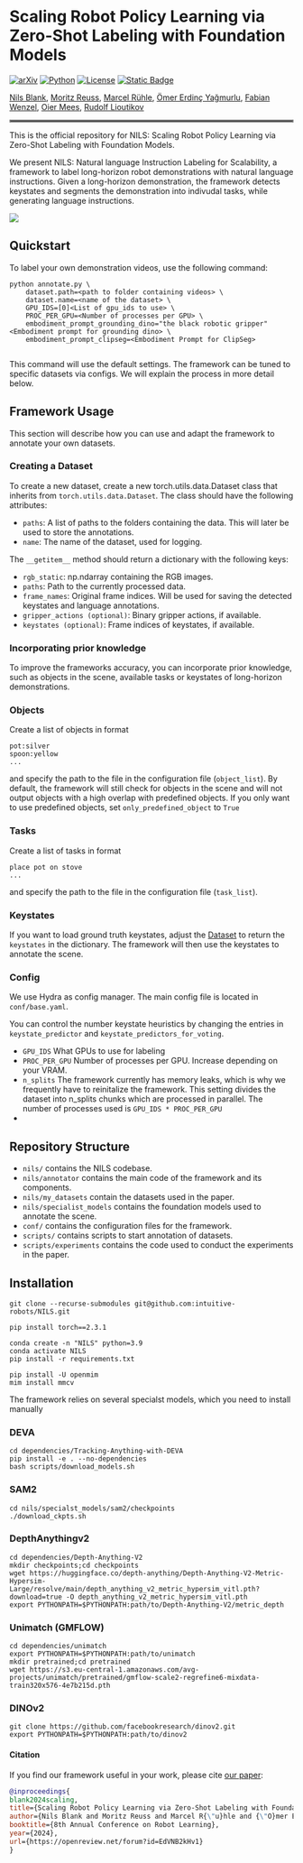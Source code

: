 # Scaling Robot Policy Learning via Zero-Shot Labeling with Foundation Models

[![arXiv](https://img.shields.io/badge/arXiv-2407.08693-df2a2a.svg)](https://arxiv.org/pdf/2410.17772)
[![Python](https://img.shields.io/badge/python-3.9-blue)](https://www.python.org)
[![License](https://img.shields.io/github/license/TRI-ML/prismatic-vlms)](LICENSE)
[![Static Badge](https://img.shields.io/badge/Project-Page-a)](https://robottasklabeling.github.io/)

[Nils Blank](https://nilsblank.github.io/), [Moritz Reuss](https://mbreuss.github.io/), [Marcel Rühle](), [Ömer Erdinç Yağmurlu](),  [Fabian Wenzel](), [Oier Mees](https://www.oiermees.com/), [Rudolf Lioutikov]()
<hr style="border: 2px solid gray;"></hr>

This is the official repository for NILS: Scaling Robot Policy Learning via Zero-Shot Labeling with Foundation Models. 


We present NILS: Natural language Instruction Labeling for Scalability, a framework to label long-horizon robot demonstrations with natural language instructions. Given a long-horizon demonstration, the framework detects keystates and segments the demonstration into indivudal tasks, while generating language instructions.


![](media/NILS_example.jpg)




## Quickstart
To label your own demonstration videos, use the following command:
```
python annotate.py \
    dataset.path=<path to folder containing videos> \
    dataset.name=<name of the dataset> \
    GPU_IDS=[0]<List of gpu_ids to use> \
    PROC_PER_GPU=<Number of processes per GPU> \
    embodiment_prompt_grounding_dino="the black robotic gripper" <Embodiment prompt for grounding dino> \
    embodiment_prompt_clipseg=<Embodiment Prompt for ClipSeg>
    
```
This command will use the default settings. The framework can be tuned to specific datasets via configs. We will explain the process in more detail below.





## Framework Usage
This section will describe how you can use and adapt the framework to annotate your own datasets.

### Creating a Dataset

To create a new dataset, create a new torch.utils.data.Dataset class that inherits from `torch.utils.data.Dataset`. The class should have the following attributes:
 + `paths`: A list of paths to the folders containing the data. This will later be used to store the annotations.
 + `name`: The name of the dataset, used for logging.

The `__getitem__` method should return a dictionary with the following keys:
 + `rgb_static`: np.ndarray containing the RGB images.
 + `paths`: Path to the currently processed data.
 + `frame_names`: Original frame indices. Will be used for saving the detected keystates and language annotations.
 + `gripper_actions (optional)`: Binary gripper actions, if available.
 + `keystates (optional)`: Frame indices of keystates, if available.

### Incorporating prior knowledge
To improve the frameworks accuracy, you can incorporate prior knowledge, such as objects in the scene, available tasks or keystates of long-horizon demonstrations.
### Objects
Create a list of objects in format
```text
pot:silver
spoon:yellow
...
```
and specify the path to the file in the configuration file (`object_list`).
By default, the framework will still check for objects in the scene and will not output objects with a high overlap with predefined objects. If you only want to use predefined objects, set `only_predefined_object` to `True` 
### Tasks
Create a list of tasks in format
```text
place pot on stove
...
```
and specify the path to the file in the configuration file (`task_list`).

### Keystates
If you want to load ground truth keystates, adjust the [Dataset](#creating-a-dataset) to return the `keystates` in the dictionary. The framework will then use the keystates to annotate the scene.


### Config
We use Hydra as config manager. The main config file is located in `conf/base.yaml`.

You can control the number keystate heuristics by changing the entries in `keystate_predictor` and `keystate_predictors_for_voting`.

+ `GPU_IDS` What GPUs to use for labeling
+   `PROC_PER_GPU` Number of processes per GPU. Increase depending on your VRAM.
+    `n_splits` The framework currently has memory leaks, which is why we frequently have to reinitalize the framework. This setting divides the dataset into n_splits chunks which are processed in parallel. The number of processes used is `GPU_IDS * PROC_PER_GPU` 
+ 




## Repository Structure

+ `nils/` contains the NILS codebase.
+ `nils/annotator` contains the main code of the framework and its components.
+ `nils/my_datasets` contain the datasets used in the paper.
+ `nils/specialist_models` contains the foundation models used to annotate the scene.
+ `conf/` contains the configuration files for the framework.
+ `scripts/` contains scripts to start annotation of datasets.
+ `scripts/experiments` contains the code used to conduct the experiments in the paper.



## Installation

```
git clone --recurse-submodules git@github.com:intuitive-robots/NILS.git
```

```
pip install torch==2.3.1

conda create -n "NILS" python=3.9
conda activate NILS 
pip install -r requirements.txt

pip install -U openmim
mim install mmcv
```

The framework relies on several specialst models, which you need to install manually

### DEVA
```
cd dependencies/Tracking-Anything-with-DEVA
pip install -e . --no-dependencies
bash scripts/download_models.sh
```

### SAM2
```
cd nils/specialst_models/sam2/checkpoints
./download_ckpts.sh
```

### DepthAnythingv2
```
cd dependencies/Depth-Anything-V2
mkdir checkpoints;cd checkpoints
wget https://huggingface.co/depth-anything/Depth-Anything-V2-Metric-Hypersim-Large/resolve/main/depth_anything_v2_metric_hypersim_vitl.pth?download=true -O depth_anything_v2_metric_hypersim_vitl.pth
export PYTHONPATH=$PYTHONPATH:path/to/Depth-Anything-V2/metric_depth
```

### Unimatch (GMFLOW)

```
cd dependencies/unimatch
export PYTHONPATH=$PYTHONPATH:path/to/unimatch
mkdir pretrained;cd pretrained
wget https://s3.eu-central-1.amazonaws.com/avg-projects/unimatch/pretrained/gmflow-scale2-regrefine6-mixdata-train320x576-4e7b215d.pth
```

### DINOv2

```
git clone https://github.com/facebookresearch/dinov2.git
export PYTHONPATH=$PYTHONPATH:path/to/dinov2
```



#### Citation

If you find our framework useful in your work, please cite [our paper](https://arxiv.org/abs/2410.17772):

```bibtex
@inproceedings{
blank2024scaling,
title={Scaling Robot Policy Learning via Zero-Shot Labeling with Foundation Models},
author={Nils Blank and Moritz Reuss and Marcel R{\"u}hle and {\"O}mer Erdin{\c{c}} Ya{\u{g}}murlu and Fabian Wenzel and Oier Mees and Rudolf Lioutikov},
booktitle={8th Annual Conference on Robot Learning},
year={2024},
url={https://openreview.net/forum?id=EdVNB2kHv1}
}
```
